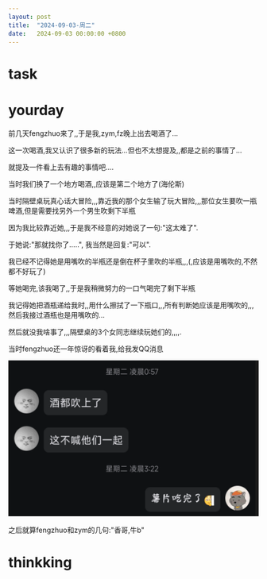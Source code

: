 ```yaml
---
layout: post
title:  "2024-09-03-周二"
date:   2024-09-03 00:00:00 +0800 
---
```




# task



 

# yourday





前几天fengzhuo来了,,于是我,zym,fz晚上出去喝酒了...

这一次喝酒,我又认识了很多新的玩法...但也不太想提及,,都是之前的事情了...

就提及一件看上去有趣的事情吧....

当时我们换了一个地方喝酒,,应该是第二个地方了(海伦斯)

当时隔壁桌玩真心话大冒险,,,靠近我的那个女生输了玩大冒险,,,那位女生要吹一瓶啤酒,但是需要找另外一个男生吹剩下半瓶

因为我比较靠近她,,,于是我不经意的对她说了一句:"这太难了".

于她说:"那就找你了.....", 我当然是回复:"可以".

我已经不记得她是用嘴吹的半瓶还是倒在杯子里吹的半瓶,,,(,应该是用嘴吹的,不然都不好玩了)

等她喝完,该我喝了,,于是我稍微努力的一口气喝完了剩下半瓶

我记得她把酒瓶递给我时,,用什么擦拭了一下瓶口,,,所有判断她应该是用嘴吹的,,,然后我接过酒瓶也是用嘴吹的...

然后就没我啥事了,,,隔壁桌的3个女同志继续玩她们的,,,,.

当时fengzhuo还一年惊讶的看着我,给我发QQ消息

![image-20240907121120813](https://raw.githubusercontent.com/i1oveyou/2024-year/master/_posts/09.September/img/image-20240907121120813.png)

之后就算fengzhuo和zym的几句:"香哥,牛b"





# thinkking



